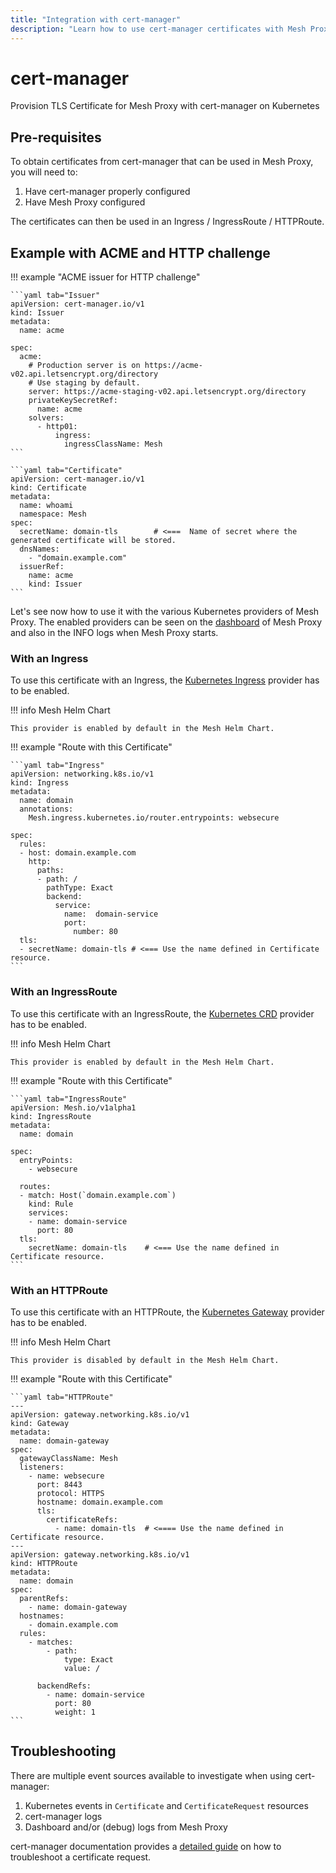 ```yaml
---
title: "Integration with cert-manager"
description: "Learn how to use cert-manager certificates with Mesh Proxy for your routers. Read the technical documentation."
---
```


# cert-manager

Provision TLS Certificate for Mesh Proxy with cert-manager on Kubernetes

## Pre-requisites

To obtain certificates from cert-manager that can be used in Mesh Proxy, you will need to:

1. Have cert-manager properly configured
2. Have Mesh Proxy configured

The certificates can then be used in an Ingress / IngressRoute / HTTPRoute.

## Example with ACME and HTTP challenge

!!! example "ACME issuer for HTTP challenge"

    ```yaml tab="Issuer"
    apiVersion: cert-manager.io/v1
    kind: Issuer
    metadata:
      name: acme

    spec:
      acme:
        # Production server is on https://acme-v02.api.letsencrypt.org/directory
        # Use staging by default.
        server: https://acme-staging-v02.api.letsencrypt.org/directory
        privateKeySecretRef:
          name: acme
        solvers:
          - http01:
              ingress:
                ingressClassName: Mesh
    ```

    ```yaml tab="Certificate"
    apiVersion: cert-manager.io/v1
    kind: Certificate
    metadata:
      name: whoami
      namespace: Mesh
    spec:
      secretName: domain-tls        # <===  Name of secret where the generated certificate will be stored.
      dnsNames:
        - "domain.example.com"
      issuerRef:
        name: acme
        kind: Issuer
    ```

Let's see now how to use it with the various Kubernetes providers of Mesh Proxy.
The enabled providers can be seen on the [dashboard](../../operations/dashboard/) of Mesh Proxy and also in the INFO logs when Mesh Proxy starts.

### With an Ingress

To use this certificate with an Ingress, the [Kubernetes Ingress](../../providers/kubernetes-ingress/) provider has to be enabled.

!!! info Mesh Helm Chart

    This provider is enabled by default in the Mesh Helm Chart.

!!! example "Route with this Certificate"

    ```yaml tab="Ingress"
    apiVersion: networking.k8s.io/v1
    kind: Ingress
    metadata:
      name: domain
      annotations:
        Mesh.ingress.kubernetes.io/router.entrypoints: websecure

    spec:
      rules:
      - host: domain.example.com
        http:
          paths:
          - path: /
            pathType: Exact
            backend:
              service:
                name:  domain-service
                port:
                  number: 80
      tls:
      - secretName: domain-tls # <=== Use the name defined in Certificate resource.
    ```

### With an IngressRoute

To use this certificate with an IngressRoute, the [Kubernetes CRD](../../providers/kubernetes-crd) provider has to be enabled.

!!! info Mesh Helm Chart

    This provider is enabled by default in the Mesh Helm Chart.

!!! example "Route with this Certificate"

    ```yaml tab="IngressRoute"
    apiVersion: Mesh.io/v1alpha1
    kind: IngressRoute
    metadata:
      name: domain

    spec:
      entryPoints:
        - websecure

      routes:
      - match: Host(`domain.example.com`)
        kind: Rule
        services:
        - name: domain-service
          port: 80
      tls:
        secretName: domain-tls    # <=== Use the name defined in Certificate resource.
    ```

### With an HTTPRoute

To use this certificate with an HTTPRoute, the [Kubernetes Gateway](../../routing/providers/kubernetes-gateway) provider has to be enabled.

!!! info Mesh Helm Chart

    This provider is disabled by default in the Mesh Helm Chart.

!!! example "Route with this Certificate"

    ```yaml tab="HTTPRoute"
    ---
    apiVersion: gateway.networking.k8s.io/v1
    kind: Gateway
    metadata:
      name: domain-gateway
    spec:
      gatewayClassName: Mesh
      listeners:
        - name: websecure
          port: 8443
          protocol: HTTPS
          hostname: domain.example.com
          tls:
            certificateRefs:
              - name: domain-tls  # <==== Use the name defined in Certificate resource.
    ---
    apiVersion: gateway.networking.k8s.io/v1
    kind: HTTPRoute
    metadata:
      name: domain
    spec:
      parentRefs:
        - name: domain-gateway
      hostnames:
        - domain.example.com
      rules:
        - matches:
            - path:
                type: Exact
                value: /

          backendRefs:
            - name: domain-service
              port: 80
              weight: 1
    ```

## Troubleshooting

There are multiple event sources available to investigate when using cert-manager:

1. Kubernetes events in `Certificate` and `CertificateRequest` resources
2. cert-manager logs
3. Dashboard and/or (debug) logs from Mesh Proxy

cert-manager documentation provides a [detailed guide](https://cert-manager.io/docs/troubleshooting/) on how to troubleshoot a certificate request.


